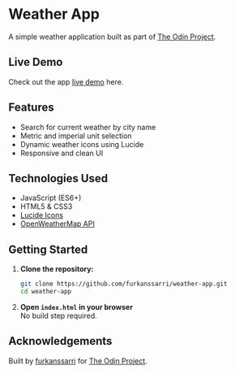 # Weather App

A simple weather application built as part of [The Odin Project](https://www.theodinproject.com/).

## Live Demo

Check out the app [live demo](https://furkanssarri.github.io/weather-app/) here.

## Features

-  Search for current weather by city name
-  Metric and imperial unit selection
-  Dynamic weather icons using Lucide
-  Responsive and clean UI

## Technologies Used

-  JavaScript (ES6+)
-  HTML5 & CSS3
-  [Lucide Icons](https://lucide.dev/)
-  [OpenWeatherMap API](https://openweathermap.org/api)

## Getting Started

1. **Clone the repository:**

   ```bash
   git clone https://github.com/furkanssarri/weather-app.git
   cd weather-app
   ```

2. **Open `index.html` in your browser**  
   No build step required.

## Acknowledgements

Built by [furkanssarri](https://github.com/furkanssarri) for [The Odin Project](https://www.theodinproject.com/).
